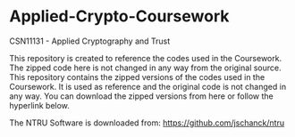 # Applied-Crypto-Coursework
CSN11131 - Applied Cryptography and Trust

This repository is created to reference the codes used in the Coursework. The zipped code here is not changed in any way from the original source.
This repository contains the zipped versions of the codes used in the Coursework. It is used as reference and the original code is not changed in any way. You can download the zipped versions from here or follow the hyperlink below. 

The NTRU Software is downloaded from:
https://github.com/jschanck/ntru

